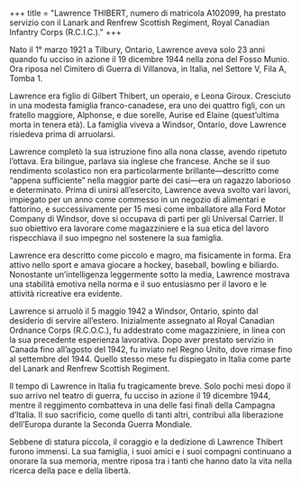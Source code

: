 +++
title = "Lawrence THIBERT, numero di matricola A102099, ha prestato servizio con il Lanark and Renfrew Scottish Regiment, Royal Canadian Infantry Corps (R.C.I.C.)."
+++


Nato il 1° marzo 1921 a Tilbury, Ontario, Lawrence aveva solo 23 anni quando fu ucciso in azione il 19 dicembre 1944 nella zona del Fosso Munio. Ora riposa nel Cimitero di Guerra di Villanova, in Italia, nel Settore V, Fila A, Tomba 1.

Lawrence era figlio di Gilbert Thibert, un operaio, e Leona Giroux. Cresciuto in una modesta famiglia franco-canadese, era uno dei quattro figli, con un fratello maggiore, Alphonse, e due sorelle, Aurise ed Elaine (quest’ultima morta in tenera età). La famiglia viveva a Windsor, Ontario, dove Lawrence risiedeva prima di arruolarsi.

Lawrence completò la sua istruzione fino alla nona classe, avendo ripetuto l’ottava. Era bilingue, parlava sia inglese che francese. Anche se il suo rendimento scolastico non era particolarmente brillante—descritto come “appena sufficiente” nella maggior parte dei casi—era un ragazzo laborioso e determinato. Prima di unirsi all’esercito, Lawrence aveva svolto vari lavori, impiegato per un anno come commesso in un negozio di alimentari e fattorino, e successivamente per 15 mesi come imballatore alla Ford Motor Company di Windsor, dove si occupava di parti per gli Universal Carrier. Il suo obiettivo era lavorare come magazziniere e la sua etica del lavoro rispecchiava il suo impegno nel sostenere la sua famiglia.

Lawrence era descritto come piccolo e magro, ma fisicamente in forma. Era attivo nello sport e amava giocare a hockey, baseball, bowling e biliardo. Nonostante un’intelligenza leggermente sotto la media, Lawrence mostrava una stabilità emotiva nella norma e il suo entusiasmo per il lavoro e le attività ricreative era evidente.

Lawrence si arruolò il 5 maggio 1942 a Windsor, Ontario, spinto dal desiderio di servire all’estero. Inizialmente assegnato al Royal Canadian Ordnance Corps (R.C.O.C.), fu addestrato come magazziniere, in linea con la sua precedente esperienza lavorativa. Dopo aver prestato servizio in Canada fino all’agosto del 1942, fu inviato nel Regno Unito, dove rimase fino al settembre del 1944. Quello stesso mese fu dispiegato in Italia come parte del Lanark and Renfrew Scottish Regiment.

Il tempo di Lawrence in Italia fu tragicamente breve. Solo pochi mesi dopo il suo arrivo nel teatro di guerra, fu ucciso in azione il 19 dicembre 1944, mentre il reggimento combatteva in una delle fasi finali della Campagna d’Italia. Il suo sacrificio, come quello di tanti altri, contribuì alla liberazione dell’Europa durante la Seconda Guerra Mondiale.

Sebbene di statura piccola, il coraggio e la dedizione di Lawrence Thibert furono immensi. La sua famiglia, i suoi amici e i suoi compagni continuano a onorare la sua memoria, mentre riposa tra i tanti che hanno dato la vita nella ricerca della pace e della libertà.
